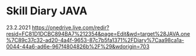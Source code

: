 # Skill Diary JAVA

23.2.2021
https://onedrive.live.com/redir?resid=FC81D1DCBC894BA7%212354&page=Edit&wd=target%28JAVA.one%7C89c37c32-ad20-4a4f-9653-87c7b5fa1371%2FDiary%7Caa98ca1a-0044-44a6-ad6e-967f4804826b%2F%29&wdorigin=703

